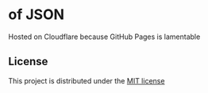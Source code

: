 # of JSON

Hosted on Cloudflare because GitHub Pages is lamentable

## License

This project is distributed under the [MIT license](LICENSE)
